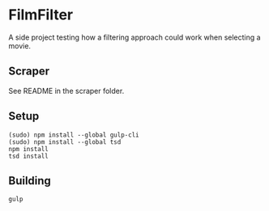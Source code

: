 # FilmFilter

A side project testing how a filtering approach could work when selecting a movie.

## Scraper

See README in the scraper folder.

## Setup

    (sudo) npm install --global gulp-cli
    (sudo) npm install --global tsd
    npm install
    tsd install

## Building

    gulp

